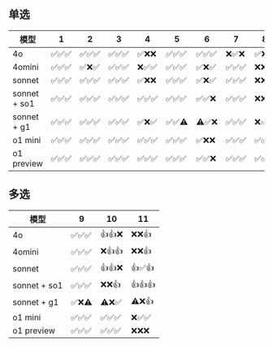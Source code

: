 <!-- ===1===

模型名	答案
4o	A
4omini	A
sonnet	A
sonnet + so1	A
sonnet g1	A
o1 mini	A
o1 preview	A

模型名	答案
4o	A
4omini	A
sonnet	A
sonnet + so1	A
sonnet g1	A
o1 mini	A
o1 preview	A

模型名	答案
4o	A
4omini	A
sonnet	A
sonnet + so1	A
sonnet g1	A
o1 mini	A
o1 preview	A

===A===

===2===

模型名	答案
4o	C
4omini	C
sonnet	C
sonnet + so1	C
sonnet + g1	C
o1 mini	C
o1 preview	C

模型名	答案
4o	C
4omini	B
sonnet	C
sonnet + so1	C
sonnet + g1	C
o1 mini	C
o1 preview	C

模型名	答案
4o	C
4omini	C
sonnet	C
sonnet + so1	C
sonnet + g1	C
o1 mini	C
o1 preview	C

===C===

===3===

模型名	答案
4o	D
4omini	D
sonnet	D
sonnet + so1	D
sonnet + g1	D
o1 mini	D
o1 preview	D

模型名	答案
4o	D
4omini	D
sonnet	D
sonnet + so1	D
sonnet + g1	D
o1 mini	D
o1 preview	D

模型名	答案
4o	D
4omini	D
sonnet	D
sonnet + so1	D
sonnet + g1	D
o1 mini	D
o1 preview	D

===D===

===4===

模型名	答案
4o	A
4omini	B
sonnet	A
sonnet + so1	A
sonnet + g1	A
o1 mini	A
o1 preview	A


模型名	答案
4o	B
4omini	A
sonnet	B
sonnet + so1	A
sonnet + g1	B
o1 mini	A
o1 preview	A

模型名	答案
4o	D
4omini	A
sonnet	C
sonnet + so1	A
sonnet + g1	A
o1 mini	A
o1 preview	A

===A===

===5===

模型名	答案
4o	B
4omini	B
sonnet	B
sonnet + so1	B
sonnet + g1	B
o1 mini	B
o1 preview	B

模型名	答案
4o	B
4omini	B
sonnet	B
sonnet + so1	B
sonnet + g1	B
o1 mini	B
o1 preview	B

模型名	答案
4o	B
4omini	B
sonnet	B
sonnet + so1	B
sonnet + g1	 continue(failed)
o1 mini	B
o1 preview	B

===B===

===6===

模型名	答案
4o	B
4omini	B
sonnet	B
sonnet + so1	B
sonnet + g1	continue(failed)
o1 mini	B
o1 preview	B

模型名	答案
4o	B
4omini	A
sonnet	D
sonnet + so1	B
sonnet + g1	B
o1 mini	A
o1 preview	B

模型名	答案
4o	B
4omini	B
sonnet	B
sonnet + so1	A
sonnet + g1	D
o1 mini	A
o1 preview	A

===B===

===7===

模型名	答案
4o	D
4omini	C
sonnet	C
sonnet + so1	C
sonnet + g1	C
o1 mini	C
o1 preview	C

模型名	答案
4o	C
4omini	C
sonnet	C
sonnet + so1	C
sonnet + g1	C
o1 mini	C
o1 preview	C

模型名	答案
4o	D
4omini	C
sonnet	C
sonnet + so1	C
sonnet + g1	C
o1 mini	C
o1 preview	C

===C===

===8===

模型名	答案
4o	B
4omini	A
sonnet	C
sonnet + so1	C
sonnet + g1	C
o1 mini	B
o1 preview	B

模型名	答案
4o	C
4omini	C
sonnet	C
sonnet + so1	C
sonnet + g1	B
o1 mini	B
o1 preview	B

模型名	答案
4o	ABD
4omini	A
sonnet	D
sonnet + so1	B
sonnet + g1	C
o1 mini	B
o1 preview	B

===B===

===以下为多选===
===9===
模型名	答案
4o	BC
4omini	BC
sonnet	BC
sonnet + so1	BC
sonnet + g1	BC
o1 mini	BC
o1 preview	BC

模型名	答案
4o	BC
4omini	BC
sonnet	BC
sonnet + so1	BC
sonnet + g1	BCD
o1 mini	BC
o1 preview	BC

模型名	答案
4o	BC
4omini	BC
sonnet	BC
sonnet + so1	BC
sonnet + g1	 ⚠️
o1 mini	BC 
o1 preview	BC

===BC===

===10===

模型名	答案
4o	AC
4omini	A
sonnet	AC
sonnet + so1	BD
sonnet + g1	continue
o1 mini	ACD
o1 preview	ACD

模型名	答案
4o	AC
4omini	AC
sonnet	AC
sonnet + so1	ABCD
sonnet + g1	BC
o1 mini	ACD
o1 preview	ACD

模型名	答案
4o	ABD
4omini	AD
sonnet	A
sonnet + so1	CD
sonnet + g1	ACD
o1 mini	ACD
o1 preview	ACD

===ACD===

===11===

模型名	答案
4o	ABCD
4omini	CD
sonnet	A
sonnet + so1	AD
sonnet + g1	continue
o1 mini	ABCD
o1 preview	ABCD

模型名	答案
4o	ACD
4omini	BCD
sonnet	ABD
sonnet + so1	A
sonnet + g1	BCD
o1 mini	ABD
o1 preview	ABCD

模型名	答案
4o	AD
4omini	AD
sonnet	AB
sonnet + so1	AD
sonnet + g1	A
o1 mini	ABD
o1 preview	ABCD

===ABD===

===12=== -->

## 单选
| 模型 | 1 | 2 | 3 | 4 | 5 | 6 | 7 | 8 |
|------|---|---|---|---|---|---|---|---|
| 4o | ✅✅✅ | ✅✅✅ | ✅✅✅ | ✅❌❌ | ✅✅✅ | ✅✅✅ | ❌✅❌ | ✅❌❌ |
| 4omini | ✅✅✅ | ✅❌✅ | ✅✅✅ | ❌✅✅ | ✅✅✅ | ✅❌✅ | ✅✅✅ | ❌❌❌ |
| sonnet | ✅✅✅ | ✅✅✅ | ✅✅✅ | ✅❌❌ | ✅✅✅ | ✅❌✅ | ✅✅✅ | ❌❌❌ |
| sonnet + so1 | ✅✅✅ | ✅✅✅ | ✅✅✅ | ✅✅✅ | ✅✅✅ | ✅✅❌ | ✅✅✅ | ❌❌✅ |
| sonnet + g1 | ✅✅✅ | ✅✅✅ | ✅✅✅ | ✅❌✅ | ✅✅⚠️ | ⚠️✅❌ | ✅✅✅ | ❌✅❌ |
| o1 mini | ✅✅✅ | ✅✅✅ | ✅✅✅ | ✅✅✅ | ✅✅✅ | ✅❌❌ | ✅✅✅ | ✅✅✅ |
| o1 preview | ✅✅✅ | ✅✅✅ | ✅✅✅ | ✅✅✅ | ✅✅✅ | ✅✅❌ | ✅✅✅ | ✅✅✅ |

## 多选
| 模型 | 9 | 10 | 11 |
|------|---|----|----|
| 4o | ✅✅✅ | 👍👍❌ | ❌❌👍 |
| 4omini | ✅✅✅ | ❌👍👍 | ❌❌👍 |
| sonnet | ✅✅✅ | 👍👍❌ | 👍✅👍 |
| sonnet + so1 | ✅✅✅ | ❌❌👍 | 👍👍👍 |
| sonnet + g1 | ✅❌⚠️ | ⚠️❌✅ | ⚠️❌👍 |
| o1 mini | ✅✅✅ | ✅✅✅ | ❌✅✅ |
| o1 preview | ✅✅✅ | ✅✅✅ | ❌❌❌ |


<!-- ## 样式：
第一列 模型 
之后每列对应每一题，每一个单元格里面放三次答案，用✅❌⚠️👍表示，例如三次都对就是✅✅✅，⚠️表示没有产出答案，👍表示选对了部分选项，
第五列 时间 -->


